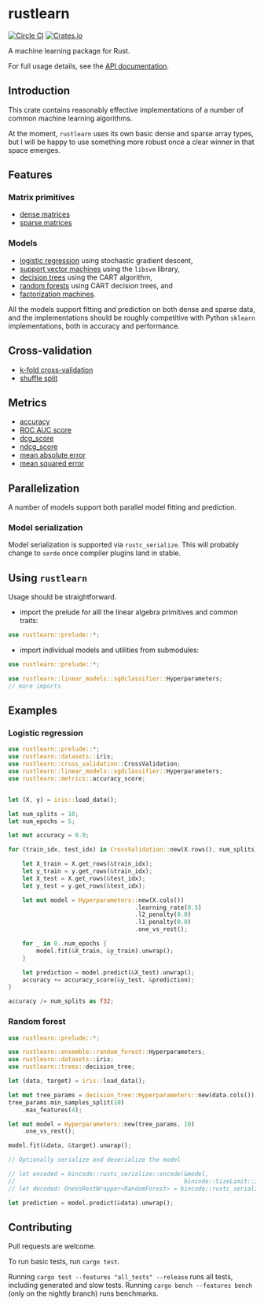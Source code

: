 # rustlearn

[![Circle CI](https://circleci.com/gh/maciejkula/rustlearn.svg?style=svg)](https://circleci.com/gh/maciejkula/rustlearn)
[![Crates.io](https://img.shields.io/crates/v/rustlearn.svg)](https://crates.io/crates/rustlearn)

A machine learning package for Rust.

For full usage details, see the [API documentation](https://maciejkula.github.io/rustlearn/doc/rustlearn/).

## Introduction

This crate contains reasonably effective
implementations of a number of common machine learning algorithms.

At the moment, `rustlearn` uses its own basic dense and sparse array types, but I will be happy
to use something more robust once a clear winner in that space emerges.

## Features

### Matrix primitives

- [dense matrices](https://maciejkula.github.io/rustlearn/doc/rustlearn/array/dense/index.html)
- [sparse matrices](https://maciejkula.github.io/rustlearn/doc/rustlearn/array/sparse/index.html)

### Models

- [logistic regression](https://maciejkula.github.io/rustlearn/doc/rustlearn/linear_models/sgdclassifier/index.html) using stochastic gradient descent,
- [support vector machines](https://maciejkula.github.io/rustlearn/doc/rustlearn/svm/libsvm/svc/index.html) using the `libsvm` library,
- [decision trees](https://maciejkula.github.io/rustlearn/doc/rustlearn/trees/decision_tree/index.html) using the CART algorithm,
- [random forests](https://maciejkula.github.io/rustlearn/doc/rustlearn/ensemble/random_forest/index.html) using CART decision trees, and
- [factorization machines](https://maciejkula.github.io/rustlearn/doc/rustlearn/factorization/factorization_machines/index.html).

All the models support fitting and prediction on both dense and sparse data, and the implementations
should be roughly competitive with Python `sklearn` implementations, both in accuracy and performance.

## Cross-validation

- [k-fold cross-validation](https://maciejkula.github.io/rustlearn/doc/rustlearn/cross_validation/cross_validation/index.html)
- [shuffle split](https://maciejkula.github.io/rustlearn/doc/rustlearn/cross_validation/shuffle_split/index.html)

## Metrics

- [accuracy](https://maciejkula.github.io/rustlearn/doc/rustlearn/metrics/fn.accuracy_score.html)
- [ROC AUC score](https://maciejkula.github.io/rustlearn/doc/rustlearn/metrics/ranking/fn.roc_auc_score.html)
- [dcg_score](https://maciejkula.github.io/rustlearn/doc/rustlearn/metrics/ranking/fn.dcg_score.html)
- [ndcg_score](https://maciejkula.github.io/rustlearn/doc/rustlearn/metrics/ranking/fn.ndcg_score.html)
- [mean absolute error](https://maciejkula.github.io/rustlearn/doc/rustlearn/metrics/ranking/fn.mean_absolute_error.html)
- [mean squared error](https://maciejkula.github.io/rustlearn/doc/rustlearn/metrics/ranking/fn.mean_squared_error.html)

## Parallelization

A number of models support both parallel model fitting and prediction.

### Model serialization

Model serialization is supported via `rustc_serialize`. This will probably change to `serde` once compiler plugins land in stable.

## Using `rustlearn`
Usage should be straightforward.

- import the prelude for alll the linear algebra primitives and common traits:

```rust
use rustlearn::prelude::*;
```

- import individual models and utilities from submodules:

```rust
use rustlearn::prelude::*;

use rustlearn::linear_models::sgdclassifier::Hyperparameters;
// more imports
```

## Examples

### Logistic regression

```rust
use rustlearn::prelude::*;
use rustlearn::datasets::iris;
use rustlearn::cross_validation::CrossValidation;
use rustlearn::linear_models::sgdclassifier::Hyperparameters;
use rustlearn::metrics::accuracy_score;


let (X, y) = iris::load_data();

let num_splits = 10;
let num_epochs = 5;

let mut accuracy = 0.0;

for (train_idx, test_idx) in CrossValidation::new(X.rows(), num_splits) {

    let X_train = X.get_rows(&train_idx);
    let y_train = y.get_rows(&train_idx);
    let X_test = X.get_rows(&test_idx);
    let y_test = y.get_rows(&test_idx);

    let mut model = Hyperparameters::new(X.cols())
                                    .learning_rate(0.5)
                                    .l2_penalty(0.0)
                                    .l1_penalty(0.0)
                                    .one_vs_rest();

    for _ in 0..num_epochs {
        model.fit(&X_train, &y_train).unwrap();
    }

    let prediction = model.predict(&X_test).unwrap();
    accuracy += accuracy_score(&y_test, &prediction);
}

accuracy /= num_splits as f32;

```

### Random forest

```rust
use rustlearn::prelude::*;

use rustlearn::ensemble::random_forest::Hyperparameters;
use rustlearn::datasets::iris;
use rustlearn::trees::decision_tree;

let (data, target) = iris::load_data();

let mut tree_params = decision_tree::Hyperparameters::new(data.cols());
tree_params.min_samples_split(10)
    .max_features(4);

let mut model = Hyperparameters::new(tree_params, 10)
    .one_vs_rest();

model.fit(&data, &target).unwrap();

// Optionally serialize and deserialize the model

// let encoded = bincode::rustc_serialize::encode(&model,
//                                                bincode::SizeLimit::Infinite).unwrap();
// let decoded: OneVsRestWrapper<RandomForest> = bincode::rustc_serialize::decode(&encoded).unwrap();

let prediction = model.predict(&data).unwrap();
```

## Contributing
Pull requests are welcome.

To run basic tests, run `cargo test`.

Running `cargo test --features "all_tests" --release` runs all tests, including generated and slow tests.
Running `cargo bench --features bench` (only on the nightly branch) runs benchmarks.
